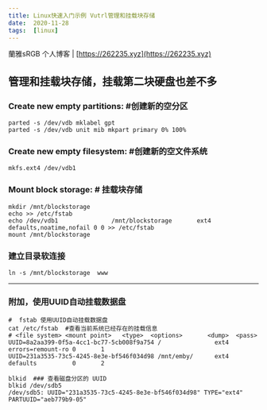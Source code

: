 ```yaml
---
title: Linux快速入门示例 Vutrl管理和挂载块存储
date:  2020-11-28
tags:  [linux]
---
```


蘭雅sRGB 个人博客 | [https://262235.xyz](https://262235.xyz)

## 管理和挂载块存储，挂载第二块硬盘也差不多

### Create new empty partitions:  #创建新的空分区
```
parted -s /dev/vdb mklabel gpt
parted -s /dev/vdb unit mib mkpart primary 0% 100%
```

### Create new empty filesystem:  #创建新的空文件系统
```
mkfs.ext4 /dev/vdb1
```

### Mount block storage:  # 挂载块存储
```
mkdir /mnt/blockstorage
echo >> /etc/fstab
echo /dev/vdb1               /mnt/blockstorage       ext4    defaults,noatime,nofail 0 0 >> /etc/fstab
mount /mnt/blockstorage
```

### 建立目录软连接
```
ln -s /mnt/blockstorage  www
```

----
### 附加，使用UUID自动挂载数据盘
```
#  fstab 使用UUID自动挂载数据盘
cat /etc/fstab  #查看当前系统已经存在的挂载信息
# <file system> <mount point>   <type>  <options>       <dump>  <pass>
UUID=8a2aa399-0f5a-4cc1-bc77-5cb008f9a754 /               ext4    errors=remount-ro 0       1
UUID=231a3535-73c5-4245-8e3e-bf546f034d98 /mnt/emby/      ext4    defaults          0       2

blkid  ### 查看磁盘分区的 UUID
blkid /dev/sdb5
/dev/sdb5: UUID="231a3535-73c5-4245-8e3e-bf546f034d98" TYPE="ext4" PARTUUID="aeb779b9-05"
```
